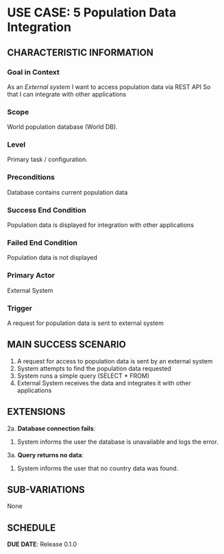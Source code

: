# USE CASE: 5 Population Data Integration

## CHARACTERISTIC INFORMATION

### Goal in Context

As an *External system* I want to access population data via REST API So that I can integrate with other applications

### Scope

World population database (World DB).

### Level

Primary task / configuration.

### Preconditions

Database contains current population data

### Success End Condition

Population data is displayed for integration with other applications

### Failed End Condition

Population data is not displayed 

### Primary Actor

External System

### Trigger

A request for population data is sent to external system

## MAIN SUCCESS SCENARIO

1. A request for access to population data is sent by an external system
2. System attempts to find the population data requested
3. System runs a simple query (SELECT * FROM)
4. External System receives the data and integrates it with other applications

## EXTENSIONS

2a. **Database connection fails**:
1. System informs the user the database is unavailable and logs the error.

3a. **Query returns no data**:
1. System informs the user that no country data was found.

## SUB-VARIATIONS

None

## SCHEDULE

**DUE DATE**: Release 0.1.0

